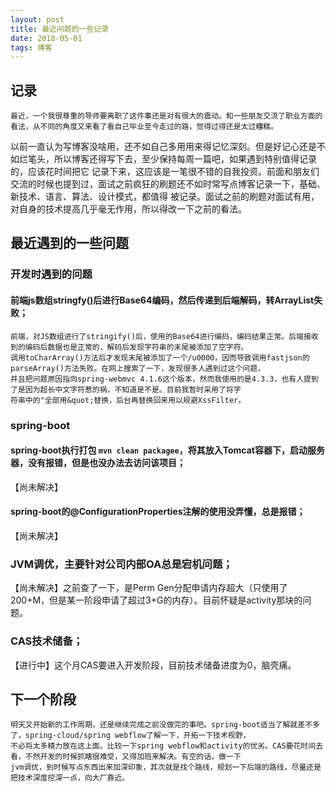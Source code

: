 ```yaml
---
layout: post
title: 最近问题的一些记录
date: 2018-05-01
tags: 博客
---
```


## 记录
    最近，一个我很尊重的导师要离职了这件事还是对有很大的震动。和一些朋友交流了职业方面的看法，从不同的角度又来看了看自己毕业至今走过的路，觉得过得还是太过糟糕。
以前一直认为写博客没啥用，还不如自己多用用来得记忆深刻。但是好记心还是不如烂笔头，所以博客还得写下去，至少保持每周一篇吧，如果遇到特别值得记录的，应该花时间把它
记录下来，这应该是一笔很不错的自我投资。前面和朋友们交流的时候也提到过，面试之前疯狂的刷题还不如时常写点博客记录一下，基础、新技术、语言、算法、设计模式，都值得
被记录。面试之前的刷题对面试有用，对自身的技术提高几乎毫无作用，所以得改一下之前的看法。

## 最近遇到的一些问题

### 开发时遇到的问题
#### 前端js数组stringfy()后进行Base64编码，然后传递到后端解码，转ArrayList失败；
    前端，对JS数组进行了stringify()后，使用的Base64进行编码，编码结果正常。后端接收到的编码后数据也是正常的，解码后发现字符串的末尾被添加了空字符。
    调用toCharArray()方法后才发现末尾被添加了一个/u0000，因而导致调用fastjson的parseArray()方法失败。在网上搜索了一下，发现很多人遇到过这个问题，
    并且把问题原因指向spring-webmvc 4.1.6这个版本，然而我使用的是4.3.3，也有人提到了是因为超长中文字符惹的祸，不知道是不是。目前我暂时采用了将字
    符串中的"全部用&quot;替换，后台再替换回来用以规避XssFilter。

### spring-boot
#### spring-boot执行打包 `mvn clean packagee`，将其放入Tomcat容器下，启动服务器，没有报错，但是也没办法去访问该项目；
 【尚未解决】
#### spring-boot的@ConfigurationProperties注解的使用没弄懂，总是报错；
 【尚未解决】
 
### JVM调优，主要针对公司内部OA总是宕机问题；
 【尚未解决】之前查了一下，是Perm Gen分配申请内存超大（只使用了200+M，但是某一阶段申请了超过3+G的内存）。目前怀疑是activity那块的问题。
 
 ### CAS技术储备；
  【进行中】这个月CAS要进入开发阶段，目前技术储备进度为0，脑壳痛。
  
## 下一个阶段
    明天又开始新的工作周期，还是继续完成之前没做完的事吧。spring-boot适当了解就差不多了，spring-cloud/spring webflow了解一下，开拓一下技术视野，
    不必将太多精力放在这上面。比较一下spring webflow和activity的优劣。CAS要花时间去看，不然开发的时候抓瞎很难受，又得加班来解决。有空的话，做一下
    jvm调优，到时候写点东西出来加深印象，其次就是找个路线，规划一下后端的路线，尽量还是把技术深度挖深一点，向大厂靠近。